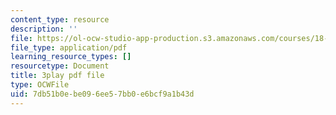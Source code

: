 ```yaml
---
content_type: resource
description: ''
file: https://ol-ocw-studio-app-production.s3.amazonaws.com/courses/18-06sc-linear-algebra-fall-2011/7db51b0ebe096ee57bb0e6bcf9a1b43d_BaBoztM9Q1w.pdf
file_type: application/pdf
learning_resource_types: []
resourcetype: Document
title: 3play pdf file
type: OCWFile
uid: 7db51b0e-be09-6ee5-7bb0-e6bcf9a1b43d
---
```

